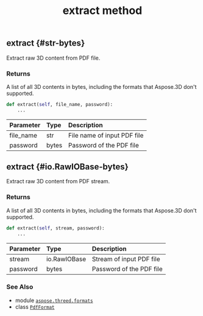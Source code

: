﻿---
title: extract method
second_title: Aspose.3D for Python via .NET API References
description: 
type: docs
weight: 50
url: /aspose.threed.formats/pdfformat/extract/
is_root: false
---

## extract {#str-bytes}

Extract raw 3D content from PDF file.


### Returns 


A list of all 3D contents in bytes, including the formats that Aspose.3D don't supported.


```python
def extract(self, file_name, password):
    ...
```


| Parameter | Type | Description |
| :- | :- | :- |
| file_name | str | File name of input PDF file |
| password | bytes | Password of the PDF file |


## extract {#io.RawIOBase-bytes}

Extract raw 3D content from PDF stream.


### Returns 


A list of all 3D contents in bytes, including the formats that Aspose.3D don't supported.


```python
def extract(self, stream, password):
    ...
```


| Parameter | Type | Description |
| :- | :- | :- |
| stream | io.RawIOBase | Stream of input PDF file |
| password | bytes | Password of the PDF file |



### See Also
* module [`aspose.threed.formats`](../../)
* class [`PdfFormat`](/3d/python-net/aspose.threed.formats/pdfformat)
